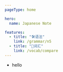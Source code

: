 ```yaml
---
pageType: home

hero:
  name: Japanese Note

features:
  - title: "🛠️语法"
    link: /grammar/n5
  - title: "📜词汇"
    link: /vocab/compare
---
```


- hello
